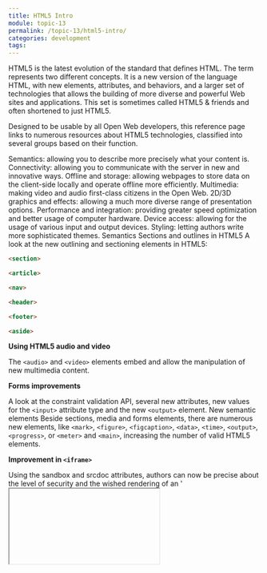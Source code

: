 ```yaml
---
title: HTML5 Intro
module: topic-13
permalink: /topic-13/html5-intro/
categories: development
tags:
---
```


<div class="divider-heading"></div>


HTML5 is the latest evolution of the standard that defines HTML. The term represents two different concepts. It is a new version of the language HTML, with new elements, attributes, and behaviors, and a larger set of technologies that allows the building of more diverse and powerful Web sites and applications. This set is sometimes called HTML5 & friends and often shortened to just HTML5.

Designed to be usable by all Open Web developers, this reference page links to numerous resources about HTML5 technologies, classified into several groups based on their function.

Semantics: allowing you to describe more precisely what your content is.
Connectivity: allowing you to communicate with the server in new and innovative ways.
Offline and storage: allowing webpages to store data on the client-side locally and operate offline more efficiently.
Multimedia: making video and audio first-class citizens in the Open Web.
2D/3D graphics and effects: allowing a much more diverse range of presentation options.
Performance and integration: providing greater speed optimization and better usage of computer hardware.
Device access: allowing for the usage of various input and output devices.
Styling: letting authors write more sophisticated themes.
Semantics
Sections and outlines in HTML5
A look at the new outlining and sectioning elements in HTML5: 

```html
<section>

<article>

<nav>

<header>

<footer>

<aside>
```

**Using HTML5 audio and video**

The `<audio>` and `<video>` elements embed and allow the manipulation of new multimedia content.

**Forms improvements**

A look at the constraint validation API, several new attributes, new values for the `<input>` attribute type and the new `<output>` element.
New semantic elements
Beside sections, media and forms elements, there are numerous new elements, like `<mark>`, `<figure>`, `<figcaption>`, `<data>`, `<time>`, `<output>`, `<progress>`, or `<meter>` and `<main>`, increasing the number of valid HTML5 elements.

**Improvement in `<iframe>`**

Using the sandbox and srcdoc attributes, authors can now be precise about the level of security and the wished rendering of an '<iframe>' element.

**MathML**

Allows directly embedding mathematical formulas.

**Introduction to HTML5**

This article introduces how to indicate to the browser that you are using HTML5 in your web design or web application.

**HTML5 Reference Guide**

Quick-reference HTML5 sheet containing markup generators, code examples and web developer tools. The guide is downloadable for ease of use and access. This page was created with help from the W3C as a quick guide for those who have some basic familiarity and experience using HTML5.

**Downloadable HTML5 Guide**

A quick guide to HTML5, including the common HTML tags as well as the new HTML5 tags. Downloadable in PDF and PNG formats.

**HTML5 Cheat Sheet**

A handy HTML 5 cheat sheet for beginners who want to master HTML 5, its elements, event attributes and compatibility.

**Editable HTML5 Cheat Sheet**

A beginner-friendly and editable cheat sheet with HTML5 examples that is aimed at anyone wanting to learn and use HTML5.

**HTML5-compliant parser**

The parser, which turns the bytes of an HTML document into a DOM, has been extended and now precisely defines the behavior to use in all cases, even when faced with invalid HTML. This leads to far greater predictability and interoperability between HTML5-compliant browsers.

**Connectivity**

**Web Sockets**

Allows creating a permanent connection between the page and the server and to exchange non-HTML data through that means.

**Server-sent events**

Allows a server to push events to a client, rather than the classical paradigm where the server could send data only in response to a client's request.

**WebRTC**

This technology, where RTC stands for Real-Time Communication, allows connecting to other people and controlling videoconferencing directly in the browser, without the need for a plugin or an external application.

**Offline & storage**

**Offline resources: The application cache**

Firefox fully supports the HTML5 offline resource specification. Most others have offline resource support at some level.

**Online and offline events**

Firefox 3 supports WHATWG online and offline events, which let applications and extensions detect whether or not there's an active Internet connection, as well as to detect when the connection goes up and down.
WHATWG client-side session and persistent storage (aka DOM storage)
Client-side session and persistent storage allows web applications to store structured data on the client side.

**IndexedDB**

IndexedDB is a web standard for the storage of significant amounts of structured data in the browser and for high performance searches on this data using indexes.

**Using files from web applications**

Support for the new HTML5 File API has been added to Gecko, making it possible for web applications to access local files selected by the user. This includes support for selecting multiple files using the `<input>` of type file HTML element's new multiple attribute. There also is FileReader.

**Multimedia**

**Using HTML5 audio and video**

The `<audio>` and `<video>` elements embed and allow the manipulation of new multimedia content.

**WebRTC**

This technology, where RTC stands for Real-Time Communication, allows connecting to other people and controlling videoconferencing directly in the browser, without the need for a plugin or an external application.

**Track and WebVTT**

The `<track>` element allows subtitles and chapters. WebVTT is a text track format.

**2D/3D graphics AND effects**

The HTML5 text API is now supported by `<canvas>` elements.

**WebGL**

WebGL brings 3D graphics to the Web by introducing an API that closely conforms to OpenGL ES 2.0 that can be used in HTML5 `<canvas>` elements.

**SVG**

An XML-based format of vectorial images that can directly be embedded in the HTML.

**Performance and Integration**

**Web Workers**

Allows delegation of JavaScript evaluation to background threads, allowing these activities to prevent slowing down interactive events.

**XMLHttpRequest level 2**

Allows fetching asynchronously some parts of the page, allowing it to display dynamic content, varying according to the time and user actions. This is the technology behind Ajax.

**JIT-compiling JavaScript engines**

The new generation of JavaScript engines is much more powerful, leading to greater performance.

**History API**

Allows the manipulation of the browser history. This is especially useful for pages loading interactively new information.

The contentEditable Attribute: Transform your website to a wiki!
HTML5 has standardized the contentEditable attribute. Learn more about this feature.

**Drag and drop**

The HTML5 drag and drop API allows support for dragging and dropping items within and between web sites. This also provides a simpler API for use by extensions and Mozilla-based applications.

**Focus management in HTML**

The new HTML5 activeElement and hasFocus attributes are supported.
Web-based protocol handlers

You can now register web applications as protocol handlers using the navigator.registerProtocolHandler() method.

**requestAnimationFrame**

Allows control of animations rendering to obtain optimal performance.
Fullscreen API

Controls the usage of the whole screen for a Web page or application, without the browser UI displayed.

P**ointer Lock API**

Allows locking the pointer to the content, so games and similar applications don't lose focus when the pointer reaches the window limit.

**Online and offline events**

In order to build a good offline-capable web application, you need to know when your application is actually offline. Incidentally, you also need to know when your application has returned to an online status again.

**Device access**

**Using the Camera API**

Allows using, manipulating, and storing an image from the computer's camera.

**Touch events**

Handlers to react to events created by a user pressing touch screens.

**Using geolocation**

Let browsers locate the position of the user using geolocation.

**Detecting device orientation**

Get the information when the device on which the browser runs changes orientation. This can be used as an input device (e.g., to make games that react to the position of the device) or to adapt the layout of a page to the orientation of the screen (portrait or landscape).

**Pointer Lock API**

Allows locking the pointer to the content, so games and similar application don't lose focus when the pointer reaches the window limit.

**Styling**

CSS has been extended to be able to style elements in a much more complex way. This is often referred as CSS3, though CSS is not a monolithic specification any more and the different modules are not all at level 3: some are at level 1 and others at level 4, with all the intermediate levels covered.

N**ew background styling features**

It is now possible to put shadows on elements using box-shadow, multiple backgrounds, and CSS filters. You can learn more about these by reading Advanced box effects.

**More fancy borders**

Not only it is now possible to use images to style borders, using border-image and its associated longhand properties, but rounded borders are supported via the border-radius property.

**Animating your style**

Using CSS Transitions to animate between different states or using CSS Animations to animate parts of the page without a triggering event, you can now control mobile elements on your page.

**Typography improvement**

Authors have better control to reach better typography. They can control text-overflow and hyphenation, but also can add a shadow to it or control more precisely its decorations. Custom typefaces can be downloaded and applied thanks to the new @font-face at-rule.

**New presentational layouts**

In order to improve the flexibility of designs, two new layouts have been added: the CSS multi-column layouts and CSS flexible box layout.
